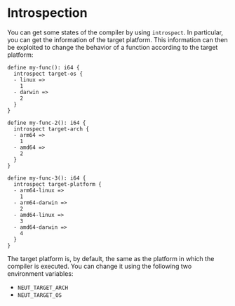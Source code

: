 # Introspection

You can get some states of the compiler by using `introspect`. In particular, you can get the information of the target platform. This information can then be exploited to change the behavior of a function according to the target platform:

```neut
define my-func(): i64 {
  introspect target-os {
  - linux =>
    1
  - darwin =>
    2
  }
}

define my-func-2(): i64 {
  introspect target-arch {
  - arm64 =>
    1
  - amd64 =>
    2
  }
}

define my-func-3(): i64 {
  introspect target-platform {
  - arm64-linux =>
    1
  - arm64-darwin =>
    2
  - amd64-linux =>
    3
  - amd64-darwin =>
    4
  }
}
```

The target platform is, by default, the same as the platform in which the compiler is executed. You can change it using the following two environment variables:

- `NEUT_TARGET_ARCH`
- `NEUT_TARGET_OS`
